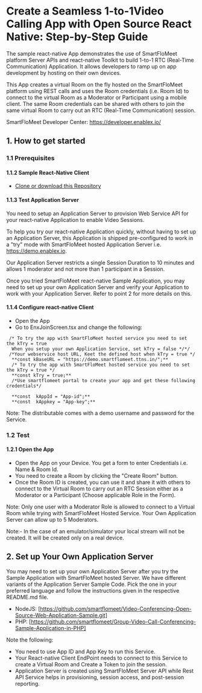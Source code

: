 # Create a Seamless 1-to-1Video Calling App with Open Source React Native: Step-by-Step Guide
The sample react-native App demonstrates the use of SmartFloMeet platform Server APIs and react-native Toolkit to build 1-to-1 RTC (Real-Time Communication) Application. It allows developers to ramp up on app development by hosting on their own devices.

This App creates a virtual Room on the fly hosted on the SmartFloMeet platform using REST calls and uses the Room credentials (i.e. Room Id) to connect to the virtual Room as a Moderator or Participant using a mobile client. The same Room credentials can be shared with others to join the same virtual Room to carry out an RTC (Real-Time Communication) session.

SmartFloMeet Developer Center: https://developer.enablex.io/

## 1. How to get started

### 1.1 Prerequisites




#### 1.1.2 Sample React-Native Client

* [Clone or download this Repository](https://github.com/smartflomeet/One-to-One-Video-Calling-Open-Source-React-Native-Application.git)

#### 1.1.3 Test Application Server

You need to setup an Application Server to provision Web Service API for your react-native Application to enable Video Sessions.

To help you try our react-native Application quickly, without having to set up an Application Server, this Application is shipped pre-configured to work in a "try" mode with SmartFloMeet hosted Application Server i.e. https://demo.enablex.io.

Our Application Server restricts a single Session Duration to 10 minutes and allows 1 moderator and not more than 1 participant in a Session.

Once you tried SmartFloMeet react-native Sample Application, you may need to set up your own  Application Server and verify your Application to work with your Application Server.  Refer to point 2 for more details on this.

#### 1.1.4 Configure react-native Client


* Open the App
* Go to EnxJoinScreen.tsx and change the following:
``` 
 /* To try the app with SmartFloMeet hosted service you need to set the kTry = true 
  When you setup your own Application Service, set kTry = false */*/
 /*Your webservice host URL, Keet the defined host when kTry = true */
  **const kBaseURL = "https://demo.smartflomeet.ttns.in/";**
  /* To try the app with SmartFloMeet hosted service you need to set the kTry = true */
  **const kTry = true;**
  /*Use smartflomeet portal to create your app and get these following credentials*/

  **const  kAppId = "App-id";**
  **const  kAppkey = "App-key";**
 ```
Note: The distributable comes with a demo username and password for the Service. 

### 1.2 Test

#### 1.2.1 Open the App

* Open the App on your Device. You get a form to enter Credentials i.e. Name & Room Id.
* You need to create a Room by clicking the "Create Room" button.
* Once the Room ID is created, you can use it and share it with others to connect to the Virtual Room to carry out an RTC Session either as a Moderator or a Participant (Choose applicable Role in the Form).

Note: Only one user with a Moderator Role is allowed to connect to a Virtual Room while trying with SmartFloMeet Hosted Service. Your Own Application Server can allow up to 5 Moderators.

Note:- In the case of an emulator/simulator your local stream will not be created. It will be created only on a real device.

## 2. Set up Your Own Application Server

You may need to set up your own Application Server after you try the Sample Application with SmartFloMeet hosted Server. We have different variants of the Application Server Sample Code. Pick the one in your preferred language and follow the instructions given in the respective README.md file.

* NodeJS: [https://github.com/smartflomeet/Video-Conferencing-Open-Source-Web-Application-Sample.git]
* PHP: [https://github.com/smartflomeet/Group-Video-Call-Conferencing-Sample-Application-in-PHP]

Note the following:

* You need to use App ID and App Key to run this Service.
* Your React-native Client EndPoint needs to connect to this Service to create a Virtual Room and Create a Token to join the session.
* Application Server is created using SmartFloMeet Server API while Rest API Service helps in provisioning, session access, and post-session reporting.


